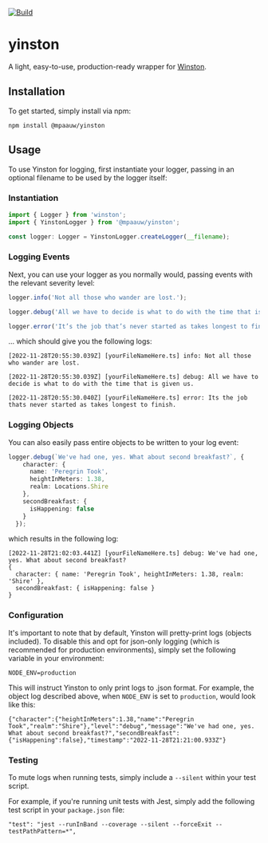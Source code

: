 [![Build](https://github.com/mpaauw/yinston/actions/workflows/build.yaml/badge.svg)](https://github.com/mpaauw/yinston/actions/workflows/build.yaml)

# yinston
A light, easy-to-use, production-ready wrapper for [Winston](https://www.npmjs.com/package/winston).

## Installation
To get started, simply install via npm:

```shell
npm install @mpaauw/yinston
```

## Usage
To use Yinston for logging, first instantiate your logger, passing in an optional filename to be used by the logger itself:

### Instantiation
```typescript
import { Logger } from 'winston';
import { YinstonLogger } from '@mpaauw/yinston';

const logger: Logger = YinstonLogger.createLogger(__filename);
```

### Logging Events
Next, you can use your logger as you normally would, passing events with the relevant severity level:

```typescript
logger.info('Not all those who wander are lost.');

logger.debug('All we have to decide is what to do with the time that is given us.');

logger.error('It’s the job that’s never started as takes longest to finish.');
```

... which should give you the following logs:

```
[2022-11-28T20:55:30.039Z] [yourFileNameHere.ts] info: Not all those who wander are lost.

[2022-11-28T20:55:30.039Z] [yourFileNameHere.ts] debug: All we have to decide is what to do with the time that is given us.

[2022-11-28T20:55:30.040Z] [yourFileNameHere.ts] error: Its the job thats never started as takes longest to finish.
```

### Logging Objects
You can also easily pass entire objects to be written to your log event:

```typescript
logger.debug(`We've had one, yes. What about second breakfast?`, {
    character: {
      name: 'Peregrin Took',
      heightInMeters: 1.38,
      realm: Locations.Shire
    },
    secondBreakfast: {
      isHappening: false
    }
  });
```

which results in the following log:

```
[2022-11-28T21:02:03.441Z] [yourFileNameHere.ts] debug: We've had one, yes. What about second breakfast?
{
  character: { name: 'Peregrin Took', heightInMeters: 1.38, realm: 'Shire' },
  secondBreakfast: { isHappening: false }
}
```

### Configuration
It's important to note that by default, Yinston will pretty-print logs (objects included). To disable this and opt for json-only logging (which is recommended for production environments), simply set the following variable in your environment:

```
NODE_ENV=production
```

This will instruct Yinston to only print logs to .json format. For example, the object log described above, when `NODE_ENV` is set to `production`, would look like this:

```
{"character":{"heightInMeters":1.38,"name":"Peregrin Took","realm":"Shire"},"level":"debug","message":"We've had one, yes. What about second breakfast?","secondBreakfast":{"isHappening":false},"timestamp":"2022-11-28T21:21:00.933Z"}
```

### Testing
To mute logs when running tests, simply include a `--silent` within your test script. 

For example, if you're running unit tests with Jest, simply add the following test script in your `package.json` file:

```
"test": "jest --runInBand --coverage --silent --forceExit --testPathPattern=*",
```
